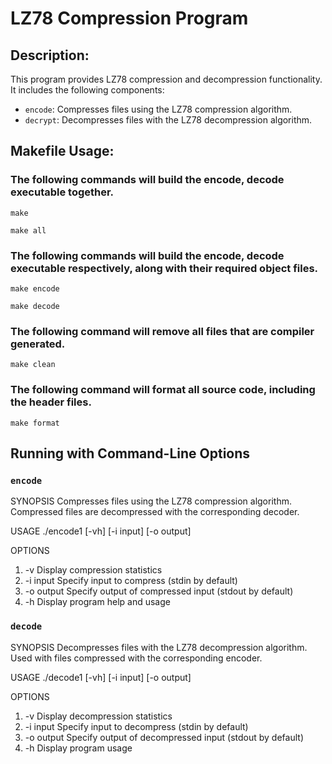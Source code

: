 # LZ78 Compression Program

## Description:
This program provides LZ78 compression and decompression functionality. It includes the following components:

- `encode`: Compresses files using the LZ78 compression algorithm.
- `decrypt`: Decompresses files with the LZ78 decompression algorithm.

## Makefile Usage:
### The following commands will build the encode, decode executable together.
```
make
```
```
make all
```
### The following commands will build the encode, decode executable respectively, along with their required object files.
```
make encode
```
```
make decode
```

### The following command will remove all files that are compiler generated.
```
make clean
```

### The following command will format all source code, including the header files.
```
make format
```


## Running with Command-Line Options

### `encode`
SYNOPSIS
   Compresses files using the LZ78 compression algorithm.
   Compressed files are decompressed with the corresponding decoder.

USAGE
   ./encode1 [-vh] [-i input] [-o output]

OPTIONS
   1. -v          Display compression statistics
   2. -i input    Specify input to compress (stdin by default)
   3. -o output   Specify output of compressed input (stdout by default)
   4. -h          Display program help and usage


### `decode`
SYNOPSIS
   Decompresses files with the LZ78 decompression algorithm.
   Used with files compressed with the corresponding encoder.

USAGE
   ./decode1 [-vh] [-i input] [-o output]

OPTIONS
   1. -v          Display decompression statistics
   2. -i input    Specify input to decompress (stdin by default)
   3. -o output   Specify output of decompressed input (stdout by default)
   4. -h          Display program usage







